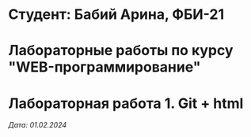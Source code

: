 # Студент: Бабий Арина, ФБИ-21

# Лабораторные работы по курсу "WEB-программирование"

# Лабораторная работа 1. Git + html

*Дата: 01.02.2024*

